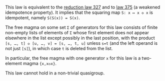 This law is equivalent to the [reduction law 327](https://teorth.github.io/equational_theories/implications/?327) and to [law 375](https://teorth.github.io/equational_theories/implications/?375) (a weakened idempotence property).  It implies that the squaring map `S: x ↦ x ◇ x` is idempotent, namely `S(S(x)) = S(x)`.

The free magma on some set `Σ` of generators for this law consists of finite non-empty lists of elements of `Σ` whose first element does not appear elsewhere in the list except possibly in the last position, with the product `[s, …, t] ◇ [u, …, v] = [s, …, t, u]` unless `s=t` (and the left operand is not just `[s]`), in which case `t` is deleted from the list.

In particular, the free magma with one generator `x` for this law is a two-element magma `{x,x◇x}`.

This law cannot hold in a non-trivial quasigroup.
